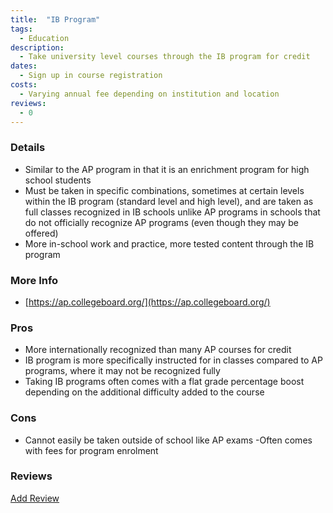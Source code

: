 ```yaml
---
title:  "IB Program"
tags: 
  - Education
description:
  - Take university level courses through the IB program for credit
dates:
  - Sign up in course registration
costs:
  - Varying annual fee depending on institution and location
reviews:
  - 0
---
```


### Details
- Similar to the AP program in that it is an enrichment program for high school students
- Must be taken in specific combinations, sometimes at certain levels within the IB program (standard level and high level), and are taken as full classes recognized in IB schools unlike AP programs in schools that do not officially recognize AP programs (even though they may be offered)
- More in-school work and practice, more tested content through the IB program



### More Info
- [https://ap.collegeboard.org/](https://ap.collegeboard.org/)

### Pros
- More internationally recognized than many AP courses for credit
- IB program is more specifically instructed for in classes compared to AP programs, where it may not be recognized fully
- Taking IB programs often comes with a flat grade percentage boost depending on the additional difficulty added to the course

### Cons
- Cannot easily be taken outside of school like AP exams
-Often comes with fees for program enrolment

### Reviews
<div markdown="0"><a href="{{site.baseurl}}/contact" class="btn">Add Review</a></div>